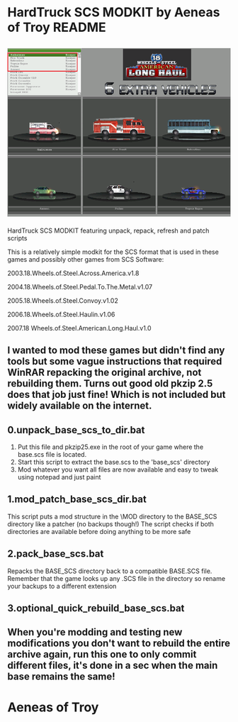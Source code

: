 # HardTruck SCS MODKIT by Aeneas of Troy README
![alt text](https://github.com/aeneasoftroy/bat-HardTruck-SCS-MODKIT/blob/master/screenshot.png)
---------
HardTruck SCS MODKIT featuring unpack, repack, refresh and patch scripts

This is a relatively simple modkit for the SCS format that is used in these games and possibly other games from SCS Software:

2003.18.Wheels.of.Steel.Across.America.v1.8

2004.18.Wheels.of.Steel.Pedal.To.The.Metal.v1.07

2005.18.Wheels.of.Steel.Convoy.v1.02

2006.18.Wheels.of.Steel.Haulin.v1.06

2007.18 Wheels.of.Steel.American.Long.Haul.v1.0

I wanted to mod these games but didn't find any tools but some vague instructions that required WinRAR repacking the original archive, not rebuilding them. Turns out good old pkzip 2.5 does that job just fine! Which is not included but widely available on the internet.
----------
## 0.unpack_base_scs_to_dir.bat
1. Put this file and pkzip25.exe in the root of your game where the base.scs file is located.
2. Start this script to extract the base.scs to the 'base_scs' directory
3. Mod whatever you want all files are now available and easy to tweak using notepad and just paint

## 1.mod_patch_base_scs_dir.bat
This script puts a mod structure in the \MOD directory to the BASE_SCS directory like a patcher (no backups though!)
The script checks if both directories are available before doing anything to be more safe

## 2.pack_base_scs.bat
Repacks the BASE_SCS directory back to a compatible BASE.SCS file. Remember that the game looks up any .SCS file in the directory so rename your backups to a different extension

## 3.optional_quick_rebuild_base_scs.bat
When you're modding and testing new modifications you don't want to rebuild the entire archive again, run this one to only commit different files, it's done in a sec when the main base remains the same!
------------
# Aeneas of Troy
